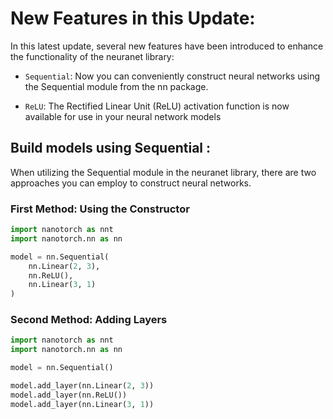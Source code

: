 # New Features in this Update:

In this latest update, several new features have been introduced to enhance the functionality of the neuranet library:

- `Sequential`: Now you can conveniently construct neural networks using the Sequential module from the nn package.

- `ReLU`: The Rectified Linear Unit (ReLU) activation function is now available for use in your neural network models

## Build models using Sequential :
When utilizing the Sequential module in the neuranet library, there are two approaches you can employ to construct neural networks.

### First Method: Using the Constructor

```python
import nanotorch as nnt
import nanotorch.nn as nn

model = nn.Sequential(
    nn.Linear(2, 3),
    nn.ReLU(),
    nn.Linear(3, 1)
)
```

### Second Method: Adding Layers

```python
import nanotorch as nnt
import nanotorch.nn as nn

model = nn.Sequential()

model.add_layer(nn.Linear(2, 3))
model.add_layer(nn.ReLU())
model.add_layer(nn.Linear(3, 1))

```
